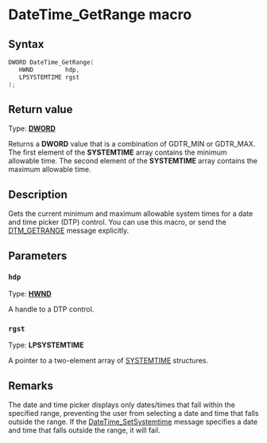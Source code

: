 # DateTime_GetRange macro

## Syntax

```cpp
DWORD DateTime_GetRange(
   HWND         hdp,
   LPSYSTEMTIME rgst
);
```

## Return value

Type: **[DWORD](https://learn.microsoft.com/windows/desktop/winprog/windows-data-types)**

Returns a **DWORD** value that is a combination of GDTR_MIN or GDTR_MAX. The first element of the **SYSTEMTIME** array contains the minimum allowable time. The second element of the **SYSTEMTIME** array contains the maximum allowable time.

## Description

Gets the current minimum and maximum allowable system times for a date and time picker (DTP) control. You can use this macro, or send the [DTM_GETRANGE](https://learn.microsoft.com/windows/desktop/Controls/dtm-getrange) message explicitly.

## Parameters

### `hdp`

Type: **[HWND](https://learn.microsoft.com/windows/desktop/WinProg/windows-data-types)**

A handle to a DTP control.

### `rgst`

Type: **LPSYSTEMTIME**

A pointer to a two-element array of [SYSTEMTIME](https://learn.microsoft.com/windows/desktop/api/minwinbase/ns-minwinbase-systemtime) structures.

## Remarks

The date and time picker displays only dates/times that fall within the specified range, preventing the user from selecting a date and time that falls outside the range. If the [DateTime_SetSystemtime](https://learn.microsoft.com/windows/desktop/api/commctrl/nf-commctrl-datetime_setsystemtime) message specifies a date and time that falls outside the range, it will fail.